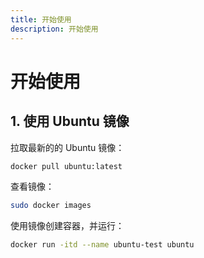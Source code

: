```yaml
---
title: 开始使用
description: 开始使用
---
```


# 开始使用

## 1. 使用 Ubuntu 镜像

拉取最新的的 Ubuntu 镜像：

```bash
docker pull ubuntu:latest
```

查看镜像：

```bash
sudo docker images
```

使用镜像创建容器，并运行：

```bash
docker run -itd --name ubuntu-test ubuntu
```
